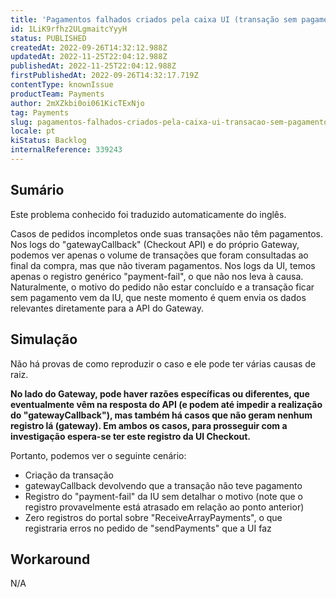 ```yaml
---
title: 'Pagamentos falhados criados pela caixa UI (transação sem pagamentos)'
id: 1LiK9rfhz2ULgmaitcYyyH
status: PUBLISHED
createdAt: 2022-09-26T14:32:12.988Z
updatedAt: 2022-11-25T22:04:12.988Z
publishedAt: 2022-11-25T22:04:12.988Z
firstPublishedAt: 2022-09-26T14:32:17.719Z
contentType: knownIssue
productTeam: Payments
author: 2mXZkbi0oi061KicTExNjo
tag: Payments
slug: pagamentos-falhados-criados-pela-caixa-ui-transacao-sem-pagamentos
locale: pt
kiStatus: Backlog
internalReference: 339243
---
```


## Sumário

<div class="alert alert-info">
  <p>Este problema conhecido foi traduzido automaticamente do inglês.</p>
</div>


Casos de pedidos incompletos onde suas transações não têm pagamentos.
Nos logs do "gatewayCallback" (Checkout API) e do próprio Gateway, podemos ver apenas o volume de transações que foram consultadas ao final da compra, mas que não tiveram pagamentos.
Nos logs da UI, temos apenas o registro genérico "payment-fail", o que não nos leva à causa.
Naturalmente, o motivo do pedido não estar concluído e a transação ficar sem pagamento vem da IU, que neste momento é quem envia os dados relevantes diretamente para a API do Gateway.



## Simulação


Não há provas de como reproduzir o caso e ele pode ter várias causas de raiz.

**No lado do Gateway, pode haver razões específicas ou diferentes, que eventualmente vêm na resposta do API (e podem até impedir a realização do "gatewayCallback"), mas também há casos que não geram nenhum registro lá (gateway). Em ambos os casos, para prosseguir com a investigação espera-se ter este registro da UI Checkout.**

Portanto, podemos ver o seguinte cenário:

- Criação da transação
- gatewayCallback devolvendo que a transação não teve pagamento
- Registro do "payment-fail" da IU sem detalhar o motivo (note que o registro provavelmente está atrasado em relação ao ponto anterior)
- Zero registros do portal sobre "ReceiveArrayPayments", o que registraria erros no pedido de "sendPayments" que a UI faz



## Workaround


N/A


